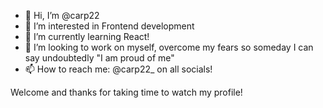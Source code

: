 - 👋 Hi, I’m @carp22
- 👀 I’m interested in Frontend development
- 🌱 I’m currently learning React!
- 💞️ I’m looking to work on myself, overcome my fears so someday I can say undoubtedly "I am proud of me"
- 📫 How to reach me: @carp22_ on all socials!

Welcome and thanks for taking time to watch my profile!

<!---
carp22/carp22 is a ✨ special ✨ repository because its `README.md` (this file) appears on your GitHub profile.
You can click the Preview link to take a look at your changes.
--->
